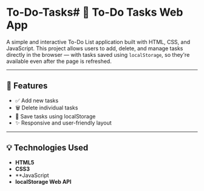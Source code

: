 # To-Do-Tasks# 📝 To-Do Tasks Web App

A simple and interactive To-Do List application built with HTML, CSS, and JavaScript. This project allows users to add, delete, and manage tasks directly in the browser — with tasks saved using `localStorage`, so they're available even after the page is refreshed.

---

## 🚀 Features

- ✅ Add new tasks
- 🗑️ Delete individual tasks
- 💾 Save tasks using localStorage 
- ✨ Responsive and user-friendly layout

---

## 💡 Technologies Used

- **HTML5**
- **CSS3**
- **JavaScript
- **localStorage Web API**


